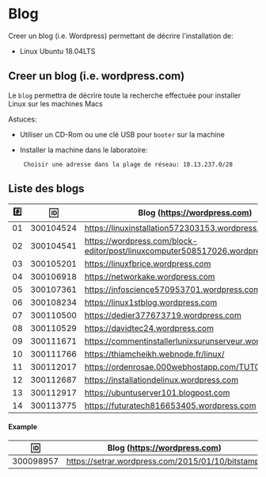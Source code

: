 
# Blog


Creer un blog (i.e. Wordpress) permettant de décrire l'installation de:

* Linux Ubuntu 18.04LTS

## Creer un blog (i.e. wordpress.com)

Le `blog` permettra de décrire toute la recherche effectuée pour installer Linux sur les machines Macs

Astuces: 

* Utiliser un CD-Rom ou une clé USB pour `booter` sur la machine

* Installer la machine dans le laboratoire:

       Choisir une adresse dans la plage de réseau: 10.13.237.0/28
       
## Liste des blogs

|:hash:| :id:      |   Blog (https://wordpress.com)                           | Serveur      |
|------|-----------|----------------------------------------------------------|--------------|
| 01   | 300104524 | https://linuxinstallation572303153.wordpress.com                                 | 10.13.237.19 |
| 02   | 300104541 | https://wordpress.com/block-editor/post/linuxcomputer508517026.wordpress.com/16  | 10.13.237.41 |       
| 03   | 300105201 | https://linuxfbrice.wordpress.com                                                | 10.13.237.78 |
| 04   | 300106918 | https://networkake.wordpress.com                                                 | 10.13.237.18 |
| 05   | 300107361 | https://infoscience570953701.wordpress.com                                       | 10.13.237.99 |
| 06   | 300108234 | https://linux1stblog.wordpress.com                                               | 10.13.237.55 |
| 07   | 300110500 | https://dedier377673719.wordpress.com                                            | 10.13.237.75 |
| 08   | 300110529 | https://davidtec24.wordpress.com                                                 | 10.13.237.80 |
| 09   | 300111671 | https://commentinstallerlunixsurunserveur.wordpress.com/                         | 10.13.237.63 |
| 10   | 300111766 | https://thiamcheikh.webnode.fr/linux/                                            | 10.13.237.66 |
| 11   | 300112017 | https://ordenrosae.000webhostapp.com/TUTORIELS/                                  | 10.13.237.60 |
| 12   | 300112687 | https://installationdelinux.wordpress.com                                        | 10.13.237.87 |
| 13   | 300112917 | https://ubuntuserver101.blogpost.com                                             | 10.13.237.79 |
| 14   | 300113775 | https://futuratech816653405.wordpress.com                                        | 10.13.237.77 |

#### Example

| :id:      |   Blog (https://wordpress.com)                          |
|-----------|---------------------------------------------------------|
| 300098957 | https://setrar.wordpress.com/2015/01/10/bitstamp/       | 


